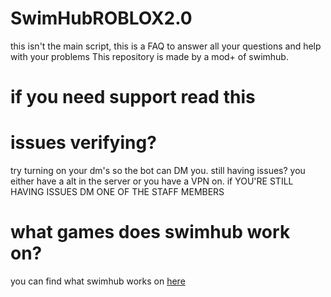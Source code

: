 # SwimHubROBLOX2.0
this isn't the main script, this is a FAQ to answer all your questions and help with your problems
This repository is made by a mod+ of swimhub.

# if you need support read this

# issues verifying?
try turning on your dm's so the bot can DM you. still having issues? you either have a alt in the server or you have a VPN on. if YOU'RE STILL HAVING ISSUES DM ONE OF THE STAFF MEMBERS

# what games does swimhub work on?
you can find what swimhub works on [here]()

